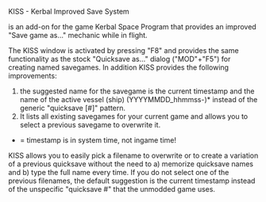 KISS - Kerbal Improved Save System

is an add-on for the game Kerbal Space Program that provides an improved "Save game as..." mechanic while in flight.

The KISS window is activated by pressing "F8" and provides the same functionality as the stock "Quicksave as..." dialog ("MOD"+"F5") for creating named savegames.
In addition KISS provides the following improvements:
1) the suggested name for the savegame is the current timestamp and the name of the active vessel (ship) (YYYYMMDD_hhmmss-<vesselName>)* instead of the generic "quicksave [#<number>]" pattern.
2) It lists all existing savegames for your current game and allows you to select a previous savegame to overwrite it.

* = timestamp is in system time, not ingame time!

KISS allows you to easily pick a filename to overwrite or to create a variation of a previous quicksave without the need to a) memorize quicksave names and b) type the full name every time.
If you do not select one of the previous filenames, the default suggestion is the current timestamp instead of the unspecific "quicksave #<number>" that the unmodded game uses.
